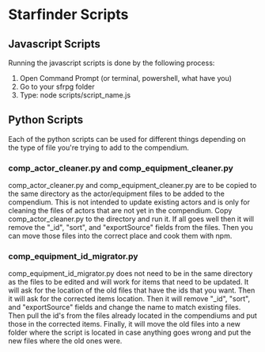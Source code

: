 # Starfinder Scripts

## Javascript Scripts

Running the javascript scripts is done by the following process:
1. Open Command Prompt (or terminal, powershell, what have you)
2. Go to your sfrpg folder
3. Type: node scripts/script_name.js

## Python Scripts
Each of the python scripts can be used for different things depending on the type of file you're trying to add to the compendium.

### comp_actor_cleaner.py and comp_equipment_cleaner.py
comp_actor_cleaner.py and comp_equipment_cleaner.py are to be copied to the same directory as the actor/equipment files to be added to the compendium. This is not intended to update existing actors and is only for cleaning the files of actors that are not yet in the compendium. Copy comp_actor_cleaner.py to the directory and run it. If all goes well then it will remove the "_id", "sort", and "exportSource" fields from the files. Then you can move those files into the correct place and cook them with npm.

### comp_equipment_id_migrator.py
comp_equipment_id_migrator.py does not need to be in the same directory as the files to be edited and will work for items that need to be updated. It will ask for the location of the old files that have the ids that you want. Then it will ask for the corrected items location. Then it will remove "_id", "sort", and "exportSource" fields and change the name to match existing files. Then pull the id's from the files already located in the compendiums and put those in the corrected items. Finally, it will move the old files into a new folder where the script is located in case anything goes wrong and put the new files where the old ones were.
